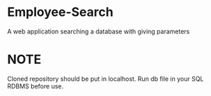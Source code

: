 # Employee-Search
A web application searching a database with giving parameters

# NOTE
Cloned repository should be put in localhost.
Run db file in your SQL RDBMS before use.
